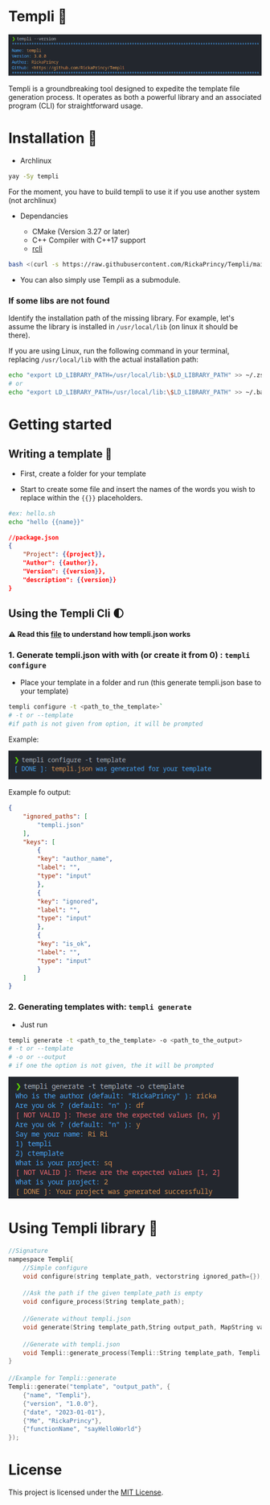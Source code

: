 # Templi :memo: 

![templi](images/version.png)

Templi is a groundbreaking tool designed to expedite the template file generation process. It operates as both a powerful library and an associated program (CLI) for straightforward usage.

# Installation :seedling:

- Archlinux

```bash
yay -Sy templi
```
For the moment, you have to build templi to use it if you use another system (not archlinux)

- Dependancies

    - CMake (Version 3.27 or later)
    - C++ Compiler with C++17 support
    - [rcli](https://github.com/RickaPrincy/rcli)

```bash
bash <(curl -s https://raw.githubusercontent.com/RickaPrincy/Templi/main/install.sh)
```

- You can also simply use Templi as a submodule.

### If some libs are not found

Identify the installation path of the missing library. For example, let's assume the library is installed in `/usr/local/lib` (on linux it should be there).

If you are using Linux, run the following command in your terminal, replacing `/usr/local/lib` with the actual installation path:

```bash
echo "export LD_LIBRARY_PATH=/usr/local/lib:\$LD_LIBRARY_PATH" >> ~/.zshrc
# or
echo "export LD_LIBRARY_PATH=/usr/local/lib:\$LD_LIBRARY_PATH" >> ~/.bashrc
```

# Getting started

## Writing a template :rocket:

- First, create a folder for your template

- Start to create some file and insert the names of the words you wish to replace within the `{{}}` placeholders.

```bash
#ex: hello.sh 
echo "hello {{name}}"
```

```json
//package.json
{
    "Project": {{project}},
    "Author": {{author}},
    "Version": {{version}},
    "description": {{version}}
}
```
## Using the Templi Cli :first_quarter_moon: 
#### :warning: Read this [file](./templi.json.md) to understand how templi.json works

### 1. Generate templi.json with with (or create it from 0) : `templi configure`

- Place your template in a folder and run  (this generate templi.json base to your template)
```bash
templi configure -t <path_to_the_template>` 
# -t or --template
#if path is not given from option, it will be prompted 
```

Example: 

![configure template](images/configure.png)

Example fo output:

```json
{
    "ignored_paths": [
        "templi.json"
    ],
    "keys": [
        {
        "key": "author_name",
        "label": "",
        "type": "input"
        },
        {
        "key": "ignored",
        "label": "",
        "type": "input"
        },
        {
        "key": "is_ok",
        "label": "",
        "type": "input"
        }
    ] 
}
```

### 2. Generating templates with: `templi generate` 

- Just run
```bash
templi generate -t <path_to_the_template> -o <path_to_the_output>
# -t or --template
# -o or --output
# if one the option is not given, the it will be prompted 
```  

![configure template](images/generate.png)

# Using Templi library :palm_tree:

```c++
//Signature
nampespace Templi{
    //Simple configure
    void configure(string template_path, vectorstring ignored_path={});

    //Ask the path if the given template_path is empty
    void configure_process(String template_path);

    //Generate without templi.json
    void generate(String template_path,String output_path, MapString values, VectorString ignored_path = {});

    //Generate with templi.json
    void Templi::generate_process(Templi::String template_path, Templi::String output_path);
}

//Example for Templi::generate
Templi::generate("template", "output_path", {
    {"name", "Templi"},
    {"version", "1.0.0"},
    {"date", "2023-01-01"},
    {"Me", "RickaPrincy"},
    {"functionName", "sayHelloWorld"}
});
```
# License

This project is licensed under the [MIT License](License.txt).
